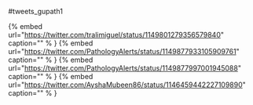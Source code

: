 #tweets_gupath1

{% embed url="https://twitter.com/tralimiguel/status/1149801279356579840"  caption="" % }
{% embed url="https://twitter.com/PathologyAlerts/status/1149877933105909761"  caption="" % }
{% embed url="https://twitter.com/PathologyAlerts/status/1149877997001945088"  caption="" % }
{% embed url="https://twitter.com/AyshaMubeen86/status/1146459442227109890"  caption="" % }

